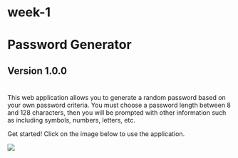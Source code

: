 # week-1
# Password Generator
## Version 1.0.0
#

This web application allows you to generate a random password based on your own password criteria. You must choose a password length between 8 and 128 characters, then you will be prompted with other information such as including symbols, numbers, letters, etc.

Get started! Click on the image below to use the application.

<a href="https://william-horn.github.io/user-password-generator/"><img src="./assets/imgs/generate-password.png">
